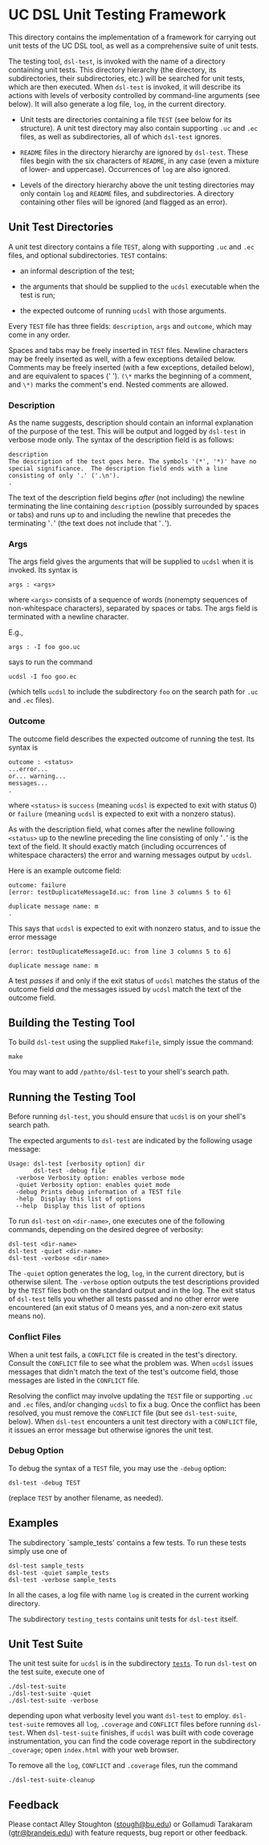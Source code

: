 UC DSL Unit Testing Framework
====================================================================

This directory contains the implementation of a framework for carrying
out unit tests of the UC DSL tool, as well as a comprehensive suite of
unit tests.

The testing tool, `dsl-test`, is invoked with the name of a directory
containing unit tests. This directory hierarchy (the directory, its
subdirectories, their subdirectories, etc.) will be searched for unit
tests, which are then executed. When `dsl-test` is invoked, it will
describe its actions with levels of verbosity controlled by
command-line arguments (see below). It will also generate a log file,
`log`, in the current directory.

* Unit tests are directories containing a file `TEST` (see below for
  its structure). A unit test directory may also contain supporting
  `.uc` and `.ec` files, as well as subdirectories, all of which
  `dsl-test` ignores.

* `README` files in the directory hierarchy are ignored by
  `dsl-test`. These files begin with the six characters of `README`,
  in any case (even a mixture of lower- and uppercase). Occurrences of
  `log` are also ignored.

* Levels of the directory hierarchy above the unit testing directories
  may only contain `log` and `README` files, and subdirectories. A
  directory containing other files will be ignored (and flagged as an
  error).

Unit Test Directories
--------------------------------------------------------------------

A unit test directory contains a file `TEST`, along with supporting
`.uc` and `.ec` files, and optional subdirectories. `TEST` contains:

* an informal description of the test;

* the arguments that should be supplied to the `ucdsl` executable when
the test is run;

* the expected outcome of running `ucdsl` with those arguments.

Every `TEST` file has three fields: `description`, `args` and
`outcome`, which may come in any order.

Spaces and tabs may be freely inserted in `TEST` files. Newline
characters may be freely inserted as well, with a few exceptions
detailed below.  Comments may be freely inserted (with a few
exceptions, detailed below), and are equivalent to spaces (' ').
`(\*` marks the beginning of a comment, and `\*)` marks the comment's
end.  Nested comments are allowed.

### Description

As the name suggests, description should contain an informal
explanation of the purpose of the test.  This will be output and
logged by `dsl-test` in verbose mode only.  The syntax of the
description field is as follows:

```
description
The description of the test goes here. The symbols '(*', '*)' have no
special significance.  The description field ends with a line
consisting of only '.' ('.\n').
.
```

The text of the description field begins *after* (not including) the
newline terminating the line containing `description` (possibly
surrounded by spaces or tabs) and runs up to and including the newline
that precedes the terminating '`.`' (the text does not include that
'`.`').

### Args

The args field gives the arguments that will be supplied to `ucdsl`
when it is invoked. Its syntax is

```
args : <args>
```

where `<args>` consists of a sequence of words (nonempty sequences of
non-whitespace characters), separated by spaces or tabs. The args
field is terminated with a newline character.

E.g.,

```
args : -I foo goo.uc
```

says to run the command


```
ucdsl -I foo goo.ec
```

(which tells `ucdsl` to include the subdirectory `foo` on the
search path for `.uc` and `.ec` files).

### Outcome

The outcome field describes the expected outcome of running
the test. Its syntax is

```
outcome : <status>
...error...
or... warning...
messages...
.
```

where `<status>` is `success` (meaning `ucdsl` is expected to exit with
status 0) or `failure` (meaning `ucdsl` is expected to exit with a
nonzero status).

As with the description field, what comes after the
newline following `<status>` up to the newline preceding the line
consisting of only '`.`' is the text of the field. It should exactly
match (including occurrences of whitespace characters) the error and
warning messages output by `ucdsl`.

Here is an example outcome field:

```
outcome: failure
[error: testDuplicateMessageId.uc: from line 3 columns 5 to 6]

duplicate message name: m
.
```

This says that `ucdsl` is expected to exit with nonzero status, and
to issue the error message

```
[error: testDuplicateMessageId.uc: from line 3 columns 5 to 6]

duplicate message name: m
```

A test *passes* if and only if the exit status of `ucdsl` matches
the status of the outcome field *and* the messages issued by
`ucdsl` match the text of the outcome field.


Building the Testing Tool
--------------------------------------------------------------------

To build `dsl-test` using the supplied `Makefile`, simply issue
the command:

```
make
```

You may want to add `/pathto/dsl-test` to your shell's search path.

Running the Testing Tool
--------------------------------------------------------------------

Before running `dsl-test`, you should ensure that `ucdsl` is on your
shell's search path.

The expected arguments to `dsl-test` are indicated by the following
usage message:

```
Usage: dsl-test [verbosity option] dir
       dsl-test -debug file
  -verbose Verbosity option: enables verbose mode
  -quiet Verbosity option: enables quiet mode
  -debug Prints debug information of a TEST file
  -help  Display this list of options
  --help  Display this list of options
```

To run `dsl-test` on `<dir-name>`, one executes one of the following
commands, depending on the desired degree of verbosity:

```
dsl-test <dir-name>
dsl-test -quiet <dir-name>
dsl-test -verbose <dir-name>
```

The `-quiet` option generates the log, `log`, in the current
directory, but is otherwise silent. The `-verbose` option outputs the
test descriptions provided by the `TEST` files both on the standard
output and in the log. The exit status of `dsl-test` tells you whether
all tests passed and no other error were encountered (an exit status
of 0 means yes, and a non-zero exit status means no).

### Conflict Files

When a unit test fails, a `CONFLICT` file is created in the test's
directory. Consult the `CONFLICT` file to see what the problem was.
When `ucdsl` issues messages that didn't match the text of the
test's outcome field, those messages are listed in the `CONFLICT`
file.

Resolving the conflict may involve updating the `TEST` file or
supporting `.uc` and `.ec` files, and/or changing `ucdsl` to fix a
bug. Once the conflict has been resolved, you must remove the
`CONFLICT` file (but see `dsl-test-suite`, below). When `dsl-test`
encounters a unit test directory with a `CONFLICT` file, it issues an
error message but otherwise ignores the unit test.

### Debug Option

To debug the syntax of a `TEST` file, you may use the `-debug`
option:

```
dsl-test -debug TEST
```

(replace `TEST` by another filename, as needed).

Examples
--------------------------------------------------------------------

The subdirectory `sample_tests' contains a few tests. To run these
tests simply use one of

```
dsl-test sample_tests
dsl-test -quiet sample_tests
dsl-test -verbose sample_tests
```

In all the cases, a log file with name `log` is created in the current
working directory.

The subdirectory `testing_tests` contains unit tests for `dsl-test`
itself.

Unit Test Suite
--------------------------------------------------------------------

The unit test suite for `ucdsl` is in the subdirectory [`tests`](tests).
To run `dsl-test` on the test suite, execute one of

```
./dsl-test-suite
./dsl-test-suite -quiet
./dsl-test-suite -verbose
```

depending upon what verbosity level you want `dsl-test` to employ.
`dsl-test-suite` removes all `log`, `.coverage` and `CONFLICT` files
before running `dsl-test`. When `dsl-test-suite` finishes, if `ucdsl`
was built with code coverage instrumentation, you can find the code
coverage report in the subdirectory `_coverage`; open `index.html`
with your web browser.

To remove all the `log`, `CONFLICT` and `.coverage` files, run the
command

```
./dsl-test-suite-cleanup
```

Feedback
--------------------------------------------------------------------

Please contact Alley Stoughton (stough@bu.edu) or Gollamudi Tarakaram
(gtr@brandeis.edu) with feature requests, bug report or other feedback.

